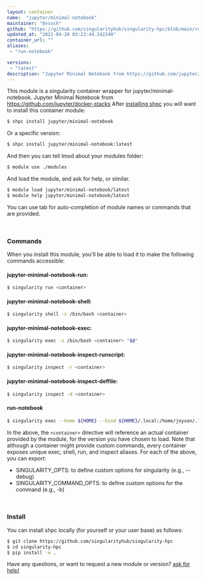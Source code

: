 ```yaml
---
layout: container
name:  "jupyter/minimal-notebook"
maintainer: "@vsoch"
github: "https://github.com/singularityhub/singularity-hpc/blob/main/registry/jupyter/minimal-notebook/container.yaml"
updated_at: "2021-04-20 03:23:44.242240"
container_url: ""
aliases:
 - "run-notebook"

versions:
 - "latest"
description: "Jupyter Minimal Notebook from https://github.com/jupyter/docker-stacks"
---
```


This module is a singularity container wrapper for jupyter/minimal-notebook.
Jupyter Minimal Notebook from https://github.com/jupyter/docker-stacks
After [installing shpc](#install) you will want to install this container module:

```bash
$ shpc install jupyter/minimal-notebook
```

Or a specific version:

```bash
$ shpc install jupyter/minimal-notebook:latest
```

And then you can tell lmod about your modules folder:

```bash
$ module use ./modules
```

And load the module, and ask for help, or similar.

```bash
$ module load jupyter/minimal-notebook/latest
$ module help jupyter/minimal-notebook/latest
```

You can use tab for auto-completion of module names or commands that are provided.

<br>

### Commands

When you install this module, you'll be able to load it to make the following commands accessible:

#### jupyter-minimal-notebook-run:

```bash
$ singularity run <container>
```

#### jupyter-minimal-notebook-shell:

```bash
$ singularity shell -s /bin/bash <container>
```

#### jupyter-minimal-notebook-exec:

```bash
$ singularity exec -s /bin/bash <container> "$@"
```

#### jupyter-minimal-notebook-inspect-runscript:

```bash
$ singularity inspect -r <container>
```

#### jupyter-minimal-notebook-inspect-deffile:

```bash
$ singularity inspect -d <container>
```


#### run-notebook
       
```bash
$ singularity exec --home ${HOME} --bind ${HOME}/.local:/home/joyvan/.local <container> jupyter notebook --no-browser --port=$(shuf -i 2000-65000 -n 1) --ip 0.0.0.0
```



In the above, the `<container>` directive will reference an actual container provided
by the module, for the version you have chosen to load. Note that although a container
might provide custom commands, every container exposes unique exec, shell, run, and
inspect aliases. For each of the above, you can export:

 - SINGULARITY_OPTS: to define custom options for singularity (e.g., --debug)
 - SINGULARITY_COMMAND_OPTS: to define custom options for the command (e.g., -b)

<br>
  
### Install

You can install shpc locally (for yourself or your user base) as follows:

```bash
$ git clone https://github.com/singularityhub/singularity-hpc
$ cd singularity-hpc
$ pip install -e .
```

Have any questions, or want to request a new module or version? [ask for help!](https://github.com/singularityhub/singularity-hpc/issues)